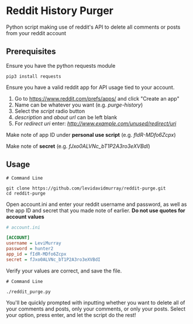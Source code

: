 # Reddit History Purger
Python script making use of reddit's API to delete all comments or posts from your reddit account

## Prerequisites
Ensure you have the python requests module
```shell
pip3 install requests
```

Ensure you have a valid reddit app for API usage tied to your account.

1. Go to https://www.reddit.com/prefs/apps/ and click "Create an app"
2. Name can be whatever you want (e.g. *purge-history*)
3. Select the *script* radio button
4. *description* and *about url* can be left blank
5. For *redirect uri* enter: *http://www.example.com/unused/redirect/uri*

Make note of app ID under **personal use script** (e.g. *fIdR-MDfo6Zcpx*)

Make note of **secret** (e.g. *fJxo0ALVNc_bT1P2A3ro3eXVBdI*)

## Usage
```shell 
# Command Line

git clone https://github.com/levidavidmurray/reddit-purge.git
cd reddit-purge
```
Open account.ini and enter your reddit username and password, as well as the app ID and secret that you made note
of earlier. **Do not use quotes for account values**

```ini
# account.ini

[ACCOUNT]
username = LeviMurray
password = hunter2
app_id = fIdR-MDfo6Zcpx
secret = fJxo0ALVNc_bT1P2A3ro3eXVBdI
```

Verify your values are correct, and save the file.

```shell
# Command Line

./reddit_purge.py
```

You'll be quickly prompted with inputting whether you want to delete all of your comments and posts, only your comments,
or only your posts. Select your option, press enter, and let the script do the rest!
